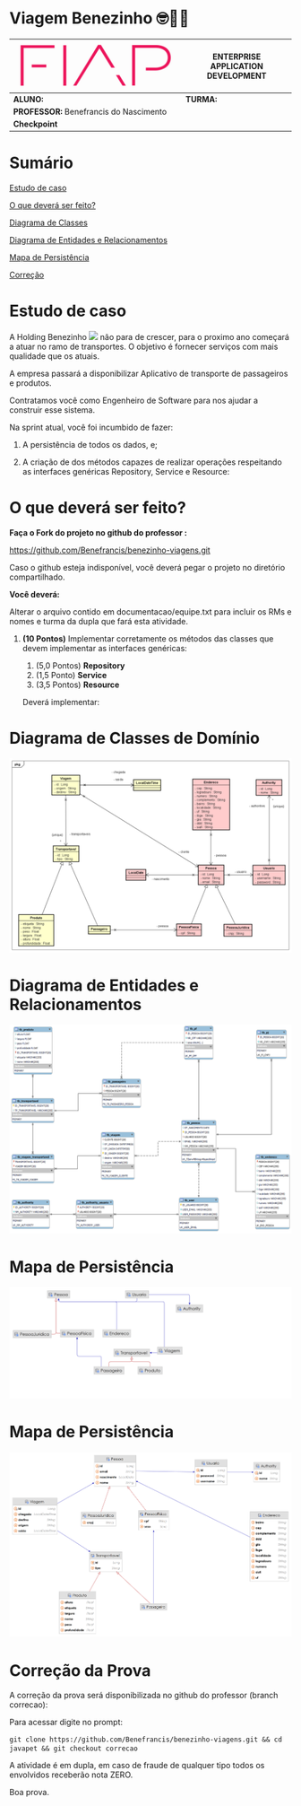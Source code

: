 # Viagem Benezinho  🤓👍🏾


| ![](documentacao/fiap.jpg)               | **ENTERPRISE APPLICATION DEVELOPMENT** |
|------------------------------------------|----------------------------------------|
| **ALUNO:**                               | **TURMA:**                             |
| **PROFESSOR:** Benefrancis do Nascimento |                                        |
| **Checkpoint**                           |                                        |

# Sumário


[Estudo de caso ](#_Estudo_de_caso)

[O que deverá ser feito? ](#_O_que_devera_ser_feito)

[Diagrama de Classes ](#_Diagrama_de_Classes)

[Diagrama de Entidades e Relacionamentos ](#_DER)

[Mapa de Persistência ](#_PERSISTENCIA)

[Correção ](#_Correcao)

<a id="_Estudo_de_caso"></a>

# Estudo de caso


A Holding Benezinho ![](RackMultipart20230510-1-eptqiz_html_5188b812c34f88e5.png) não para de crescer, para o proximo ano começará a atuar no ramo de transportes. O objetivo é fornecer serviços com mais qualidade que os atuais.

A empresa passará a disponibilizar Aplicativo de transporte de passageiros e produtos. 

Contratamos você como Engenheiro de Software para nos ajudar a construir esse sistema.

Na sprint atual, você foi incumbido de fazer:

1. A persistência de todos os dados, e;

4. A criação de dos métodos capazes de realizar operações respeitando as interfaces genéricas Repository, Service e Resource:


<a id="_O_que_devera_ser_feito"></a>

# O que deverá ser feito?


**Faça o Fork do projeto no github do professor :**

https://github.com/Benefrancis/benezinho-viagens.git

Caso o github esteja indisponível, você deverá pegar o projeto no diretório compartilhado.

**Você deverá:**

Alterar o arquivo contido em documentacao/equipe.txt para incluir os RMs e nomes e turma da dupla que fará esta atividade.


1. **(10 Pontos)** Implementar corretamente os métodos das classes que devem implementar as interfaces genéricas: 
   1. (5,0 Pontos) **Repository**
   2. (1,5 Ponto)  **Service**
   3. (3,5 Pontos) **Resource**


   Deverá implementar:


<a id="_Diagrama_de_Classes"></a>

# Diagrama de Classes de Domínio

<img src="documentacao/diagrama/uml/entity.png">

<a id="_DER"></a>

# Diagrama de Entidades e Relacionamentos

<img src="documentacao/diagrama/DER/der.png">

<a id="_PERSISTENCIA"></a>

# Mapa de Persistência

<img src="documentacao/database/mapa-persistencia.png">

<a id="_JPA"></a>

# Mapa de Persistência

<img src="documentacao/diagrama/jpa/jpa.png">


<a id="_Correcao"></a>

# Correção da Prova

A correção da prova será disponibilizada no github do professor (branch correcao):

Para acessar digite no prompt:

```shell
git clone https://github.com/Benefrancis/benezinho-viagens.git && cd javapet && git checkout correcao
```

A atividade é em dupla, em caso de fraude de qualquer tipo todos os envolvidos receberão nota ZERO.

Boa prova.
